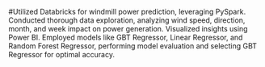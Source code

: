 #Utilized Databricks for windmill power prediction, leveraging PySpark. Conducted thorough data exploration, analyzing wind speed, direction, month, and week impact on power generation. Visualized insights using Power BI. Employed models like GBT Regressor, Linear Regressor, and Random Forest Regressor, performing model evaluation and selecting GBT Regressor for optimal accuracy.
